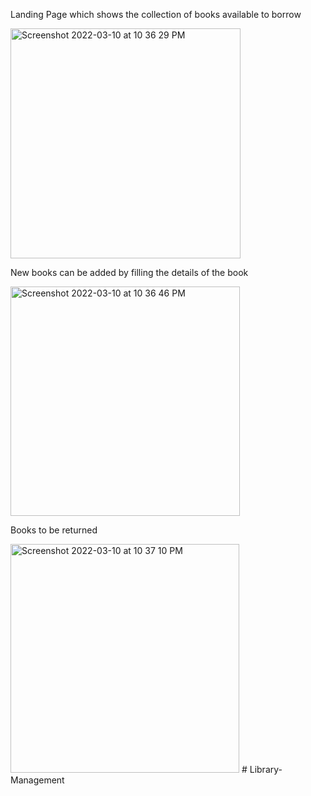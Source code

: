 Landing Page which shows the collection of books available to borrow

<img width="368" alt="Screenshot 2022-03-10 at 10 36 29 PM" src="https://user-images.githubusercontent.com/32815418/157797671-1887ee2b-26cd-4635-9ed6-51aeea6af1f0.png">

New books can be added by filling the details of the book

<img width="367" alt="Screenshot 2022-03-10 at 10 36 46 PM" src="https://user-images.githubusercontent.com/32815418/157797751-95e13f14-9404-46aa-8b70-83379217fbde.png">

Books to be returned

<img width="366" alt="Screenshot 2022-03-10 at 10 37 10 PM" src="https://user-images.githubusercontent.com/32815418/157798123-8f75a680-17aa-462b-a121-191a70df3811.png">
# Library-Management

